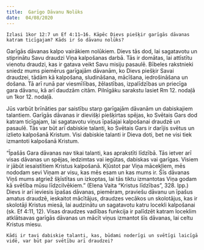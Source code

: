 ```yaml
---
title:  Garīgo Dāvanu Nolūks
date:  04/08/2020
---
```


`Izlasi 1kor 12:7 un Ef 4:11–16. Kāpēc Dievs piešķir garīgās dāvanas katram ticīgajam? Kāds ir šo dāvanu nolūks?`

Garīgās dāvanas kalpo vairākiem nolūkiem. Dievs tās dod, lai sagatavotu un stiprinātu Savu draudzi Viņa kalpošanas darbā. Tās ir domātas, lai attīstītu vienotu draudzi, kas ir gatava veikt Savu misiju pasaulē. Bībeles rakstnieki sniedz mums piemērus garīgajām dāvanām, ko Dievs piešķir Savai draudzei, tādām kā kalpošana, sludināšana, mācīšana, iedrošināšana un došana. Tā arī runā par viesmīlības, žēlastības, izpalīdzības un priecīga gara dāvanu, kā arī daudzām citām. Pilnīgāku sarakstu lasiet Rm 12. nodaļā un 1kor 12. nodaļā.

Jūs varbūt brīnāties par saistību starp garīgajām dāvanām un dabiskajiem talantiem. Garīgās dāvanas ir dievišķi piešķirtas spējas, ko Svētais Gars dod katram ticīgajam, lai sagatavotu viņus īpašajai kalpošanai draudzē un pasaulē. Tās var būt arī dabiskie talanti, ko Svētais Gars ir darījis svētus un izlieto kalpošanā Kristum. Visi dabiskie talanti ir Dieva doti, bet ne visi tiek izmantoti kalpošanā Kristum.

“Īpašās Gara dāvanas nav tikai talanti, kas aprakstīti līdzībā. Tās ietver arī visas dāvanas un spējas, iedzimtas vai iegūtas, dabiskas vai garīgas. Visiem ir jābūt iesaistītiem Kristus kalpošanā. Kļūstot par Viņa mācekļiem, mēs nododam sevi Viņam ar visu, kas mēs esam un kas mums ir. Šīs dāvanas Viņš mums atgriež šķīstītas un izkoptas, lai tās tiktu izmantotas Viņa godam kā svētība mūsu līdzcilvēkiem.” (Elena Vaita “Kristus līdzības”, 328. lpp.) Dievs ir arī ieviesis īpašas dāvanas, piemēram, praviešu dāvanu un īpašus amatus draudzē, ieskaitot mācītājus, draudzes vecākos un skolotājus, kas ir skolotāji Kristus miesā, lai audzinātu un sagatavotu katru locekli kalpošanai (sk. Ef 4:11, 12). Visas draudzes vadības funkcija ir palīdzēt katram loceklim atklātsavas garīgās dāvanas un mācīt viņus izmantot šīs dāvanas, lai celtu Kristus miesu.

`Kādi ir tavi dabiskie talanti, kas, būdami noderīgi un svētīgi laicīgā vidē, var būt par svētību arī draudzei?`